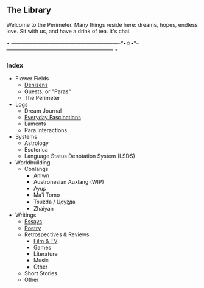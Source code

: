 ## The Library

Welcome to the Perimeter. Many things reside here: dreams, hopes, endless love. Sit with us, and have a drink of tea. It's chai. 


⋆ ————————————————————◦°•✩•°◦ ———————————————————— ⋆
### Index
- Flower Fields
  - [Denizens](https://jademoroes.github.io/fields/denizens)
  - Guests, or "Paras"
  - The Perimeter
- Logs
  - Dream Journal
  - [Everyday Fascinations](https://jademoroes.github.io/fascinations)
  - Laments
  - Para Interactions
- Systems
  - Astrology 
  - Esoterica
  - Language Status Denotation System (LSDS)
- Worldbuilding
  - Conlangs
    - Anlwn
    - Austronesian Auxlang (WIP)
    - Ayuʂ
    - Ma'i Tomo
    - Tsuzda / Цoyꙁдa
    - Zhaiyan
- Writings
  - [Essays](https://jademoroes.github.io/essays/home) 
  - [Poetry](https://jademoroes.github.io/poetry/index)
  - Retrospectives & Reviews
    - [Film & TV](https://jademoroes.github.io/reviews/film)
    - Games
    - Literature
    - Music
    - Other
  - Short Stories
  - Other

